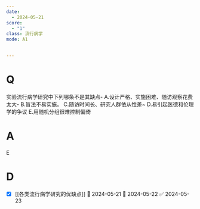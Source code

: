 ```yaml
---
date:
  - 2024-05-21
score:
  - "1"
class: 流行病学
mode: A1

  
---
```

# Q
实验流行病学研究中下列哪条不是其缺点-
A.设计严格、实施困难、随访观察花费太大-
B.盲法不易实施。
C.随访时间长、研究人群依从性差~
D.易引起医德和伦理学的争议
E.用随机分组很难控制偏倚

# A

E


# D
- [x] [[各类流行病学研究的优缺点]] 🛫 2024-05-21 📅 2024-05-22 ✅ 2024-05-23